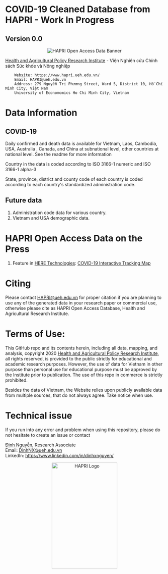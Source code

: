 # COVID-19 Cleaned Database from HAPRI - Work In Progress
## Version 0.0

<p align="center">
   <img src="https://static.wixstatic.com/media/742178_c317772c976e4134a1ca1f068bba3c46~mv2.png" alt="HAPRI Open Access Data Banner"/>
</p>

[Health and Agricultural Policy Research Institute](https://www.hapri.ueh.edu.vn/) - Viện Nghiên cứu Chính sách Sức khỏe và Nông nghiệp

        Website: https://www.hapri.ueh.edu.vn/
        Email: HAPRI@ueh.edu.vn
        Address: 279 Nguyễn Tri Phương Street, Ward 5, District 10, Hồ Chí Minh City, Việt Nam
        University of Economomics Ho Chi Minh City, Vietnam

# Data Information

## COVID-19
Daily confirmed and death data is available for Vietnam, Laos, Cambodia, USA, Australia , Canada, and China at subnational level, other countries at national level. See the readme for more information

Country in the data is coded according to ISO 3166-1 numeric and ISO 3166-1 alpha-3

State, province, district and county code of each country is coded according to each country's standardized administration code.

## Future data
1. Administration code data for various country.
2. Vietnam and USA demographic data.

# HAPRI Open Access Data on the Press
1. Feature in [HERE Technologies](https://www.here.com/): [COVID-19 Interactive Tracking Map](https://app.developer.here.com/coronavirus/)


# Citing
Please contact <HAPRI@ueh.edu.vn> for proper citation if you are planning to use any of the generated data in your research paper or commercial use, otherwise please cite as HAPRI Open Access Database, Health and Agricultural Research Institute.

# Terms of Use:

This GitHub repo and its contents herein, including all data, mapping, and analysis, copyright 2020 [Health and Agricultural Policy Research Institute](https://www.hapri.ueh.edu.vn/), all rights reserved, is provided to the public strictly for educational and academic research purposes. However, the use of data for Vietnam in other purpose than personal use for educational purpose must be approved by the Institute prior to publication. The use of this repo in commerce is strictly prohibited.

Besides the data of Vietnam, the Website relies upon publicly available data from multiple sources, that do not always agree. Take notice when use.

# Technical issue

If you run into any error and problem when using this repository, please do not hesitate to create an issue or contact

[Định Nguyễn](https://www.hapri.ueh.edu.vn/People/Dinh-X-Nguyen), Research Associate \
Email: <DinhNX@ueh.edu.vn> \
LinkedIn: https://www.linkedin.com/in/dinhxnguyen/


<p align="center">
   <img src="https://static.wixstatic.com/media/742178_c1375cf8dde04d6c95b87b0112b85a59~mv2.png" alt="HAPRI Logo" width="207.25px" height="337.75px"/>
</p>
